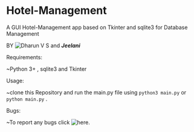 # Hotel-Management

A GUI Hotel-Management app based on Tkinter and sqlite3 for Database Management

BY ![Dharun V S](https://github.com/dharunvs) and ***Jeelani***


Requirements:

~Python 3+ , sqlite3 and Tkinter  


Usage:


~clone this Repository and run the main.py file using `python3 main.py` or `python main.py` .



Bugs:


~To report any bugs click ![here](https://github.com/dharunvs/Hotel-Management/issues).

